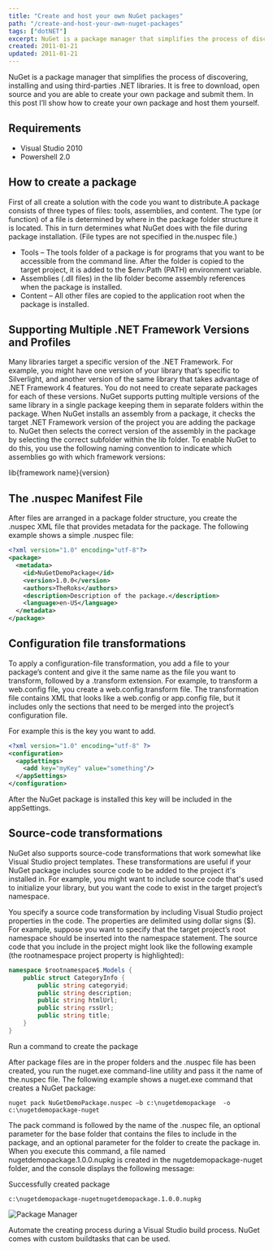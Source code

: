 ```yaml
---
title: "Create and host your own NuGet packages"
path: "/create-and-host-your-own-nuget-packages"
tags: ["dotNET"]
excerpt: NuGet is a package manager that simplifies the process of discovering, installing and using third-parties .NET libraries. It is free to download, open source and you are able to create your own package and submit them. In this post I’ll show how to create your own package and host them yourself.
created: 2011-01-21
updated: 2011-01-21
---
```



NuGet is a package manager that simplifies the process of discovering, installing and using third-parties .NET libraries. It is free to download, open source and you are able to create your own package and submit them. In this post I’ll show how to create your own package and host them yourself.

## Requirements

* Visual Studio 2010
* Powershell 2.0

## How to create a package

First of all create a solution with the code you want to distribute.A package consists of three types of files: tools, assemblies, and content. The type (or function) of a file is determined by where in the package folder structure it is located. This in turn determines what NuGet does with the file during package installation. (File types are not specified in the.nuspec file.)

* Tools – The tools folder of a package is for programs that you want to be accessible from the command line. After the folder is copied to the target project, it is added to the $env:Path (PATH) environment variable.
* Assemblies (.dll files) in the lib folder become assembly references when the package is installed.
* Content – All other files are copied to the application root when the package is installed.

## Supporting Multiple .NET Framework Versions and Profiles

Many libraries target a specific version of the .NET Framework. For example, you might have one version of your library that’s specific to Silverlight, and another version of the same library that takes advantage of .NET Framework 4 features. You do not need to create separate packages for each of these versions. NuGet supports putting multiple versions of the same library in a single package keeping them in separate folders within the package. When NuGet installs an assembly from a package, it checks the target .NET Framework version of the project you are adding the package to. NuGet then selects the correct version of the assembly in the package by selecting the correct subfolder within the lib folder. To enable NuGet to do this, you use the following naming convention to indicate which assemblies go with which framework versions:

lib{framework name}{version}

## The .nuspec Manifest File

After files are arranged in a package folder structure, you create the .nuspec
XML file that provides metadata for the package. The following example shows a simple
.nuspec file:

```xml
<?xml version="1.0" encoding="utf-8"?>
<package>
  <metadata>
    <id>NuGetDemoPackage</id>
    <version>1.0.0</version>
    <authors>TheRoks</authors>
    <description>Description of the package.</description>
    <language>en-US</language>
  </metadata>
</package>
```

## Configuration file transformations

To apply a configuration-file transformation, you add a file to your package’s content
and give it the same name as the file you want to transform, followed by a .transform
extension. For example, to transform a web.config file, you create a web.config.transform
file. The transformation file contains XML that looks like a web.config
or app.config file, but it includes only the sections that need to be merged
into the project’s configuration file.

For example this is the key you want to add.

```xml
<?xml version="1.0" encoding="utf-8" ?>
<configuration>
  <appSettings>
    <add key="myKey" value="something"/>
  </appSettings>
</configuration>
```

After the NuGet package is installed this key will be included in the appSettings.

## Source-code transformations

NuGet also supports source-code transformations that work somewhat like Visual Studio
project templates. These transformations are useful if your NuGet package includes
source code to be added to the project it's installed in. For example, you might
want to include source code that's used to initialize your library, but you want
the code to exist in the target project’s namespace.

You specify a source code transformation by including Visual Studio project properties
in the code. The properties are delimited using dollar signs ($). For example, suppose
you want to specify that the target project’s root namespace should be inserted
into the namespace statement. The source code that you include in the project might
look like the following example (the rootnamespace project property is highlighted):

```csharp
namespace $rootnamespace$.Models {
    public struct CategoryInfo {
        public string categoryid;
        public string description;
        public string htmlUrl;
        public string rssUrl;
        public string title;
    }
}
```

Run a command to create the package

After package files are in the proper folders and the .nuspec file has
been created, you run the
nuget.exe command-line utility and pass it the name of the.nuspec
file. The following example shows a nuget.exe command that creates a NuGet
package:

```nuget pack NuGetDemoPackage.nuspec –b c:\nugetdemopackage  -o c:\nugetdemopackage-nuget```

The pack command is followed by the name of the .nuspec file, an optional parameter
for the base folder that contains the files to include in the package, and an optional
parameter for the folder to create the package in. When you execute this command,
a file named nugetdemopackage.1.0.0.nupkg is created in the nugetdemopackage-nuget
folder, and the console displays the following message:

Successfully created package

```c:\nugetdemopackage-nugetnugetdemopackage.1.0.0.nupkg```

![Package Manager](./image_thumb.png)

Automate the creating process during a Visual Studio build process. NuGet comes
with custom buildtasks that can be used.
